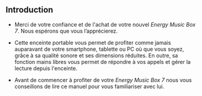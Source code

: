 ## Introduction

*	Merci de votre confiance et de l'achat de votre nouvel *Energy Music Box 7*. Nous espérons que vous l’apprécierez.

*	Cette enceinte portable vous permet de profiter comme jamais auparavant de votre smartphone, tablette ou PC où que vous soyez, grâce à sa qualité sonore et ses dimensions réduites. En outre, sa fonction mains libres vous permet de répondre à vos appels et gérer la lecture depuis l'enceinte.

*	Avant de commencer à profiter de votre *Energy Music Box 7* nous vous conseillons de lire ce manuel pour vous familiariser avec lui.
